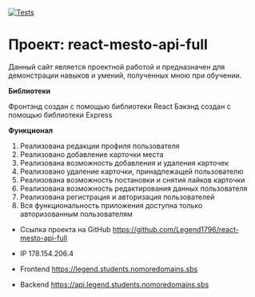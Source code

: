 [![Tests](https://github.com/legend1796/react-mesto-api-full/actions/workflows/tests.yml/badge.svg)](https://github.com/legend1796/react-mesto-api-full/actions/workflows/tests.yml)
# Проект: react-mesto-api-full

Данный сайт является проектной работой и предназначен для демонстрации навыков и умений, полученных мною при обучении.

**Библиотеки**

Фронтэнд создан с помощью библиотеки React
Бэкэнд создан с помощью библиотеки Express

**Функционал**

1. Реализована редакции профиля пользователя
2. Реализовано добавление карточки места
3. Реализована возможность добавления и удаления карточек
4. Реализовано удаление карточки, принадлежащей пользователю
5. Реализована возможность постановки и снятия лайков карточки
6. Реализована возможность редактирования данных пользователя
7. Реализована регистрация и авторизация пользователей
8. Вся функциональность приложения доступна только авторизованным пользователям

* Ссылка проекта на GitHub  https://github.com/Legend1796/react-mesto-api-full

* IP 178.154.206.4
* Frontend https://legend.students.nomoredomains.sbs
* Backend https://api.legend.students.nomoredomains.sbs
